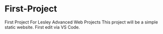 # First-Project
First Project For Lesley Advanced Web Projects
This project will be a simple static website.
First edit via VS Code.